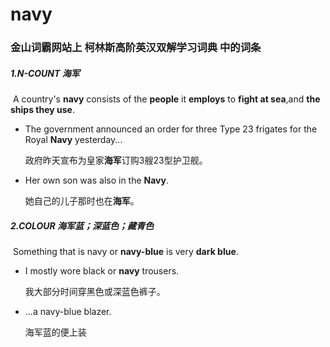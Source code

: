 # navy

### 金山词霸网站上 柯林斯高阶英汉双解学习词典 中的词条

##### 1.N-COUNT 海军

​	A country's **navy** consists of the **people** it **employs** to **fight at sea**,and **the ships they use**.

- The government announced an order for three Type 23 frigates for the Royal **Navy** yesterday...

  政府昨天宣布为皇家**海军**订购3艘23型护卫舰。

- Her own son was also in the **Navy**.

  她自己的儿子那时也在**海军**。

##### 2.COLOUR 海军蓝；深蓝色；藏青色

​	Something that is navy or **navy-blue** is very **dark blue**.

- I mostly wore black or **navy** trousers.

  我大部分时间穿黑色或深蓝色裤子。

- ...a navy-blue blazer.

  海军蓝的便上装



















